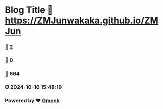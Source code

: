 # Blog Title :link: https://ZMJunwakaka.github.io/ZMJun 
### :page_facing_up: [2](https://ZMJunwakaka.github.io/ZMJun/tag.html) 
### :speech_balloon: 0 
### :hibiscus: 664 
### :alarm_clock: 2024-10-10 15:48:19 
### Powered by :heart: [Gmeek](https://github.com/Meekdai/Gmeek)
